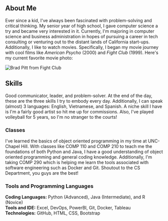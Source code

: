 ## About Me
Ever since a kid, I've always been fascinated with problem-solving and critical thinking. My senior year of high school, I gave computer science a try and became very interested in it. Currently, I'm majoring in computer science and business administration in hopes of pursuing a career in tech consulting or venturing out to the distant lands of California start-ups. Additionally, I like to watch movies. Specifically, I began my movie journey with cool films like *American Psycho* (2000) and *Fight Club* (1999). Here's my current favorite movie photo:

![Brad Pitt from Fight Club](https://m.media-amazon.com/images/M/MV5BMTMzNDU3NDkwMF5BMl5BanBnXkFtZTYwMDc1Mzc3._V1_.jpg)

## Skills
Good communicator, leader, and problem-solver. At the end of the day, these are the three skills I try to embody every day. Additionally, I can speak (almost) 3 languages: English, Vietnamese, and Spanish. A niche skill I have is I'm a fairly good artist so hit me up for commissions. Also, I've played volleyball for 5 years, so I'm no stranger to the courts!

### Classes
I've learned the basics of object oriented programming in my time at UNC-Chapel Hill. With classes like COMP 110 and COMP 210 to teach me the foundations of both Python and Java, I have a good understanding of object oriented programming and general coding knowledge. Additionally, I'm taking COMP 290 which is helping me learn the tools associated with software engineering such as Docker and Git. Shoutout to the CS Department, you guys are the best!

### Tools and Programming Languages
**Coding Languages:** Python (Advanced), Java (Intermediate), and R (Novice) \
**Tools and IDE:** Excel, DevOps, PowerBI, Git, Docker, Tableau \
**Technologies:**	GitHub, HTML, CSS, Bootstrap
